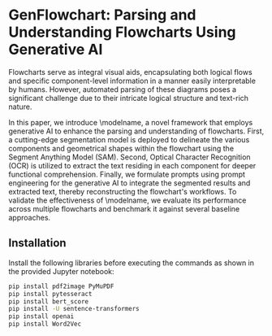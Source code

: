 # GenFlowchart: Parsing and Understanding Flowcharts Using Generative AI

Flowcharts serve as integral visual aids, encapsulating both logical flows and specific component-level information in a manner easily interpretable by humans. However, automated parsing of these diagrams poses a significant challenge due to their intricate logical structure and text-rich nature.

In this paper, we introduce \modelname, a novel framework that employs generative AI to enhance the parsing and understanding of flowcharts. First, a cutting-edge segmentation model is deployed to delineate the various components and geometrical shapes within the flowchart using the Segment Anything Model (SAM). Second, Optical Character Recognition (OCR) is utilized to extract the text residing in each component for deeper functional comprehension. Finally, we formulate prompts using prompt engineering for the generative AI to integrate the segmented results and extracted text, thereby reconstructing the flowchart's workflows. To validate the effectiveness of \modelname, we evaluate its performance across multiple flowcharts and benchmark it against several baseline approaches.

## Installation

Install the following libraries before executing the commands as shown in the provided Jupyter notebook:

```bash
pip install pdf2image PyMuPDF 
pip install pytesseract
pip install bert_score
pip install -U sentence-transformers
pip install openai
pip install Word2Vec


